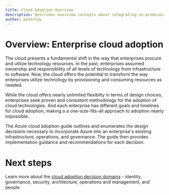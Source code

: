 ```yaml
---
title: Cloud Adoption Overview
description: Describes overview concepts about integrating on-premises applications and services with the cloud or migrating on-premises applications and services to the cloud
author: petertay
---
```


# Overview: Enterprise cloud adoption

The cloud presents a fundamental shift in the way that enterprises procure and utilize technology resources. In the past, enterprises assumed ownership and responsibility of all levels of technology from infrastructure to software. Now, the cloud offers the potential to transform the way enterprises utilize technology by provisioning and consuming resources as needed.

While the cloud offers nearly unlimited flexibilty in terms of design choices, enterprises seek proven and consistent methodology for the adoption of cloud technologies. And each enterprise has different goals and timelines for cloud adoption, making a a one-size-fits-all approach to adoption nearly impossible.

The Azure cloud adoption guide outlines and enumerates the design decisions necessary to incorporate Azure into an enterprise's existing infrastructure, operations, and governance. The guide then provides implementation guidance and recommendations for each decision.

# Next steps

Learn more about the [cloud adoption decision domains]() - identity, governance, security, architecture, operations and management, and people. 